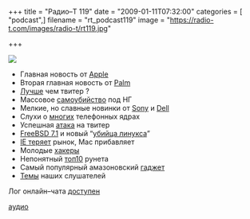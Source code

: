 +++
title = "Радио–Т 119"
date = "2009-01-11T07:32:00"
categories = [ "podcast",]
filename = "rt_podcast119"
image = "https://radio-t.com/images/radio-t/rt119.jpg"

+++

![](https://radio-t.com/images/radio-t/rt119.jpg)

- Главная новость от [Apple](http://www.mobile-review.com/fullnews/main/2009/January/07.shtml#22631)
- Вторая главная новость от [Palm](http://habrahabr.ru/blogs/palm/48616/)
- [Лучше](http://www.techcrunch.com/2009/01/08/tweetvisor-a-contender-for-best-alternate-twitter-interface/) чем твитер ?
- Массовое [самоубийство](http://gizmodo.com/5121311/30gb-zunes-failing-everywhere-all-at-once) под НГ
- Мелкие, но славные новинки от [Sony](http://hitech.tomsk.ru/newsmobile/11116-novyjj-8mi-djujjmovyjj-noutbuk-ot-sony.html) и [Dell](http://www.engadget.com/2009/01/09/dell-launches-mini-10/)
- Слухи о [многих](http://www.macrumors.com/2009/01/08/new-multi-core-iphone-with-firmware-3-0/) телефонных ядрах
- Успешная [атака](http://webplanet.ru/news/security/2009/01/06/twitter_hacked.html) на твитер
- [FreeBSD 7.1](http://www.linux.org.ru/view-message.jsp?msgid=3381710) и новый “[убийца линукса](http://www.linux.org.ru/view-message.jsp?msgid=3390743)”
- [IE теряет](http://www.crunchgear.com/2009/01/02/internet-explorer-bleeding-market-share/) рынок, Mac прибавляет
- Молодые [хакеры](http://webplanet.ru/news/security/2008/12/29/young_hackers.html)
- Непонятный [топ10](http://internetno.net/2008/12/29/best2008/) рунета
- Самый популярный амазоновский [гаджет](http://culture.compulenta.ru/392982/)
- [Темы](/p/2009/01/01/prep-119/) наших слушателей


Лог онлайн–чата [доступен](http://chat.radio-t.com/logs/radio-t-119.html)

[аудио](https://cdn.radio-t.com/rt_podcast119.mp3)
<audio src="https://cdn.radio-t.com/rt_podcast119.mp3" preload="none"></audio>
